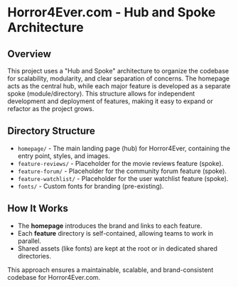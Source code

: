# Horror4Ever.com - Hub and Spoke Architecture

## Overview

This project uses a "Hub and Spoke" architecture to organize the codebase for scalability, modularity, and clear separation of concerns. The homepage acts as the central hub, while each major feature is developed as a separate spoke (module/directory). This structure allows for independent development and deployment of features, making it easy to expand or refactor as the project grows.

## Directory Structure

- `homepage/` - The main landing page (hub) for Horror4Ever, containing the entry point, styles, and images.
- `feature-reviews/` - Placeholder for the movie reviews feature (spoke).
- `feature-forum/` - Placeholder for the community forum feature (spoke).
- `feature-watchlist/` - Placeholder for the user watchlist feature (spoke).
- `fonts/` - Custom fonts for branding (pre-existing).

## How It Works

- The **homepage** introduces the brand and links to each feature.
- Each **feature** directory is self-contained, allowing teams to work in parallel.
- Shared assets (like fonts) are kept at the root or in dedicated shared directories.

This approach ensures a maintainable, scalable, and brand-consistent codebase for Horror4Ever.com. 